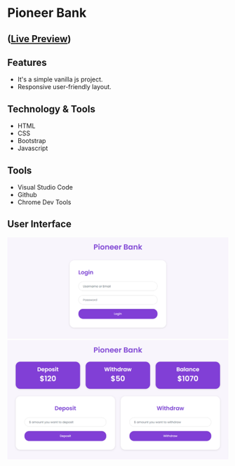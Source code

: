 # Pioneer Bank 
## ([Live Preview](https://tayab-pabel.github.io/pioneer-bank/))
## Features
   - It's a simple vanilla js project.
   - Responsive user-friendly layout.
## Technology & Tools
   - HTML
   - CSS
   - Bootstrap
   - Javascript
## Tools
   - Visual Studio Code
   - Github
   - Chrome Dev Tools
## User Interface
![](ui/login.png)
![](ui/transaction.png)
